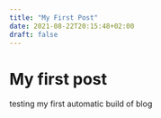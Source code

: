 ```yaml
---
title: "My First Post"
date: 2021-08-22T20:15:48+02:00
draft: false
---
```


# My first post

testing my first automatic build of blog
